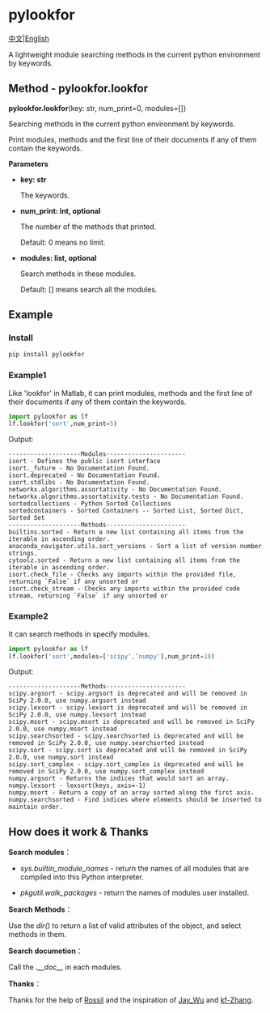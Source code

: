 # pylookfor
[中文](https://github.com/KangqingYe/pylookfor/tree/main/doc/README.md)|[English](https://github.com/KangqingYe/pylookfor/blob/main/README.md)

A lightweight module searching methods in the current python environment by keywords.

## Method - pylookfor.lookfor
**pylookfor.lookfor**(key: str, num_print=0, modules=[])

Searching methods in the current python environment by keywords.

Print modules, methods and the first line of their documents if any of them contain the keywords.

**Parameters**
* **key: str**

    The keywords.
* **num_print: int, optional**
  
    The number of the methods that printed.

    Default: 0 means no limit.
* **modules: list, optional**
  
    Search methods in these modules.

    Default: [] means search all the modules.

## Example
### Install
```python
pip install pylookfor
```
### Example1
Like 'lookfor' in Matlab, it can print modules, methods and the first line of their documents if any of them contain the keywords.
```python
import pylookfor as lf
lf.lookfor('sort',num_print=5)
```
Output:
```
--------------------Modules----------------------
isort - Defines the public isort interface
isort._future - No Documentation Found.
isort.deprecated - No Documentation Found.
isort.stdlibs - No Documentation Found.
networkx.algorithms.assortativity - No Documentation Found.
networkx.algorithms.assortativity.tests - No Documentation Found.
sortedcollections - Python Sorted Collections
sortedcontainers - Sorted Containers -- Sorted List, Sorted Dict, Sorted Set
--------------------Methods----------------------
builtins.sorted - Return a new list containing all items from the iterable in ascending order.
anaconda_navigator.utils.sort_versions - Sort a list of version number strings.
cytoolz.sorted - Return a new list containing all items from the iterable in ascending order.
isort.check_file - Checks any imports within the provided file, returning `False` if any unsorted or
isort.check_stream - Checks any imports within the provided code stream, returning `False` if any unsorted or
``` 
### Example2
It can search methods in specify modules.
```python
import pylookfor as lf
lf.lookfor('sort',modules=['scipy‘,’numpy'],num_print=10)
``` 
Output:
```
--------------------Methods----------------------
scipy.argsort - scipy.argsort is deprecated and will be removed in SciPy 2.0.0, use numpy.argsort instead
scipy.lexsort - scipy.lexsort is deprecated and will be removed in SciPy 2.0.0, use numpy.lexsort instead
scipy.msort - scipy.msort is deprecated and will be removed in SciPy 2.0.0, use numpy.msort instead
scipy.searchsorted - scipy.searchsorted is deprecated and will be removed in SciPy 2.0.0, use numpy.searchsorted instead
scipy.sort - scipy.sort is deprecated and will be removed in SciPy 2.0.0, use numpy.sort instead
scipy.sort_complex - scipy.sort_complex is deprecated and will be removed in SciPy 2.0.0, use numpy.sort_complex instead
numpy.argsort - Returns the indices that would sort an array.
numpy.lexsort - lexsort(keys, axis=-1)
numpy.msort - Return a copy of an array sorted along the first axis.
numpy.searchsorted - Find indices where elements should be inserted to maintain order.
```
## How does it work & Thanks
**Search modules**：

* *sys.builtin_module_names* - return the names of all modules that are compiled into this Python interpreter.

* *pkgutil.walk_packages* - return the names of modules user installed.

**Search Methods**：

Use the *dir()* to return a list of valid attributes of the object, and select methods in them.

**Search documetion**：

Call the *.\_\_doc\_\_* in each modules.

**Thanks**：

Thanks for the help of [Rossil](https://github.com/Rossil2012) and the inspiration of [Jay_Wu](https://github.com/Jay-9912) and [kf-Zhang](https://github.com/kf-zhang).
